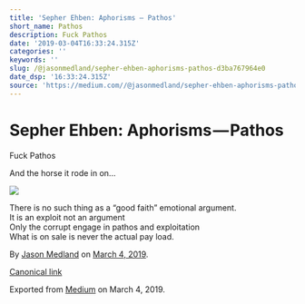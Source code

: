 ```yaml
---
title: 'Sepher Ehben: Aphorisms — Pathos'
short_name: Pathos
description: Fuck Pathos
date: '2019-03-04T16:33:24.315Z'
categories: ''
keywords: ''
slug: /@jasonmedland/sepher-ehben-aphorisms-pathos-d3ba767964e0
date_dsp: '16:33:24.315Z'
source: 'https://medium.com//@jasonmedland/sepher-ehben-aphorisms-pathos-d3ba767964e0'
---
```


# Sepher Ehben: Aphorisms — Pathos

Fuck Pathos

And the horse it rode in on…

![](https://cdn-images-1.medium.com/max/800/1*m5wYCqbQVLtxXigPqeX6Mw.png)

There is no such thing as a “good faith” emotional argument.   
It is an exploit not an argument   
Only the corrupt engage in pathos and exploitation  
What is on sale is never the actual pay load.

By [Jason Medland](https://medium.com/@jasonmedland) on [March 4, 2019](https://medium.com/p/d3ba767964e0).

[Canonical link](https://medium.com/@jasonmedland/sepher-ehben-aphorisms-pathos-d3ba767964e0)

Exported from [Medium](https://medium.com) on March 4, 2019.